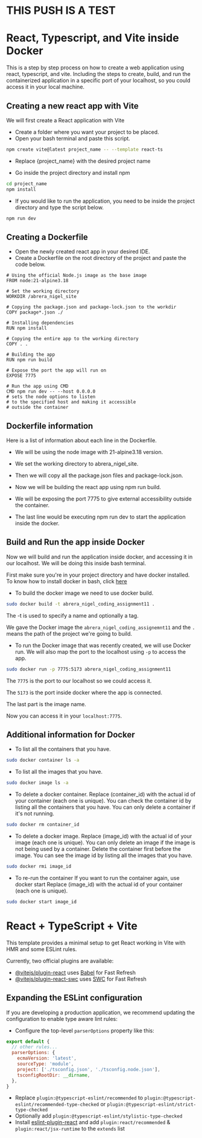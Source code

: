 # THIS PUSH IS A TEST

# React, Typescript, and Vite inside Docker

This is a step by step process on how to create a web application using react, typescript, and vite. Including the steps to create, build, and run the containerized application in a specific port of your localhost, so you could access it in your local machine.


## Creating a new react app with Vite

We will first create a React application with Vite

- Create a folder where you want your project to be placed.
- Open your bash terminal and paste this script.

```bash
npm create vite@latest project_name -- --template react-ts
```
- Replace {project_name} with the desired project name

- Go inside the project directory and install npm
```bash
cd project_name
npm install
```

- If you would like to run the application, you need to be inside the project directory and type the script below.
```bash
npm run dev
```

## Creating a Dockerfile

- Open the newly created react app in your desired IDE.
- Create a Dockerfile on the root directory of the project and paste the code below.

```docker
# Using the official Node.js image as the base image
FROM node:21-alpine3.18

# Set the working directory
WORKDIR /abrera_nigel_site

# Copying the package.json and package-lock.json to the workdir
COPY package*.json ./

# Installing dependencies
RUN npm install

# Copying the entire app to the working directory
COPY . .

# Building the app
RUN npm run build

# Expose the port the app will run on
EXPOSE 7775

# Run the app using CMD
CMD npm run dev -- --host 0.0.0.0
# sets the node options to listen
# to the specified host and making it accessible
# outside the container
```


## Dockerfile information

Here is a list of information about each line in the Dockerfile.

- We will be using the node image with 21-alpine3.18 version.

- We set the working directory to abrera_nigel_site.

- Then we will copy all the package.json files and package-lock.json.

- Now we will be building the react app using npm run build.

- We will be exposing the port 7775 to give external accessibility outside the container.

- The last line would be executing npm run dev to start the application inside the docker.


## Build and Run the app inside Docker


Now we will build and run the application inside docker, and accessing it in our localhost.
We will be doing this inside bash terminal.


First make sure you're in your project directory and have docker installed.
To know how to install docker in bash, click [here](https://docs.docker.com/engine/install/ubuntu/)

- To build the docker image we need to use docker build.
```bash
sudo docker build -t abrera_nigel_coding_assignment11 .
```

The -t is used to specify a name and optionally a tag.

We gave the Docker image the `abrera_nigel_coding_assignemnt11`
and the ` . ` means the path of the project we're going to build.


- To run the Docker image that was recently created, we will use Docker run. We will also map the port to the localhost using `-p` to access the app.

```bash
sudo docker run -p 7775:5173 abrera_nigel_coding_assignment11
```

The `7775` is the port to our localhost so we could access it.

The `5173` is the port inside docker where the app is connected.

The last part is the image name.

Now you can access it in your `localhost:7775`.

## Additional information for Docker

- To list all the containers that you have.
```bash
sudo docker container ls -a
```

- To list all the images that you have.
```bash
sudo docker image ls -a
```

- To delete a docker container.
Replace (container_id) with the actual id of your container (each one is unique).
You can check the container id by listing all the containers that you have.
You can only delete a container if it's not running.
```bash
sudo docker rm container_id
```


- To delete a docker image.
Replace (image_id) with the actual id of your image (each one is unique).
You can only delete an image if the image is not being used by a container.
Delete the container first before the image.
You can see the image id by listing all the images that you have.
```bash
sudo docker rmi image_id
```


- To re-run the container
If you want to run the container again, use docker start
Replace (image_id) with the actual id of your container (each one is unique).
```bash
sudo docker start image_id
```



# React + TypeScript + Vite
This template provides a minimal setup to get React working in Vite with HMR and some ESLint rules.

Currently, two official plugins are available:

- [@vitejs/plugin-react](https://github.com/vitejs/vite-plugin-react/blob/main/packages/plugin-react/README.md) uses [Babel](https://babeljs.io/) for Fast Refresh
- [@vitejs/plugin-react-swc](https://github.com/vitejs/vite-plugin-react-swc) uses [SWC](https://swc.rs/) for Fast Refresh

## Expanding the ESLint configuration

If you are developing a production application, we recommend updating the configuration to enable type aware lint rules:

- Configure the top-level `parserOptions` property like this:

```js
export default {
  // other rules...
  parserOptions: {
    ecmaVersion: 'latest',
    sourceType: 'module',
    project: ['./tsconfig.json', './tsconfig.node.json'],
    tsconfigRootDir: __dirname,
  },
}
```

- Replace `plugin:@typescript-eslint/recommended` to `plugin:@typescript-eslint/recommended-type-checked` or `plugin:@typescript-eslint/strict-type-checked`
- Optionally add `plugin:@typescript-eslint/stylistic-type-checked`
- Install [eslint-plugin-react](https://github.com/jsx-eslint/eslint-plugin-react) and add `plugin:react/recommended` & `plugin:react/jsx-runtime` to the `extends` list
